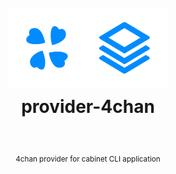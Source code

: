 <h1 align="center">
  <br />
  <img src="https://raw.githubusercontent.com/cabinet-cli/provider-4chan/master/res/title.png" />
  <br />
  provider-4chan
  <sup>
    <br />
    <br />
  </sup>
</h1>

<div align="center">
  <sup>4chan provider for cabinet CLI application</sup>
  <br />
  <br />
</div>
